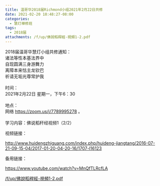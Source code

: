 ```yaml
---
title: 温哥华2018届Richmond小组2021年2月22日共修
date: 2021-02-20 18:48:27-08:00
categories:
  - 慧灯禅修班
tags:
  - 2018届
attachments: /f/up/佛說稻稈經-視頻1-2.pdf
---
```

2018届温哥华慧灯小组共修通知：\
诸法等性本基法界中\
自现圆满三身游舞力\
离障本来怙主龙钦巴\
祈请无垢光尊常护我\
\
时间：\
2021年2月22日 星期一，下午6：30\
\
地点：\
网络 <https://zoom.us/j/7789995278> 。\
\
学习内容：佛说稻秆经视频1（2/2）

视频链接：
<!--StartFragment-->

<http://www.huidengzhiguang.com/index.php/huideng-jiangtang/2016-07-21-09-15-04/2017-01-20-04-20-16/1707-l16123>

<!--EndFragment-->

备用链接：

<!--StartFragment-->

<https://www.youtube.com/watch?v=MnQfTLRcfLA>

[/f/up/佛說稻稈經-視頻1-2.pdf](https://hdvblob.blob.core.windows.net/hdv/f/up/佛說稻稈經-視頻1-2.pdf)